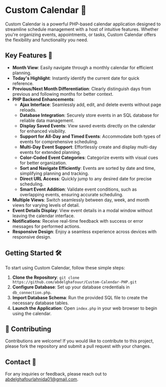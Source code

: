 # Custom Calendar 📅

Custom Calendar is a powerful PHP-based calendar application designed to streamline schedule management with a host of intuitive features. Whether you're organizing events, appointments, or tasks, Custom Calendar offers the flexibility and functionality you need.

## Key Features 🚀

- **Month View**: Easily navigate through a monthly calendar for efficient planning.
- **Today's Highlight**: Instantly identify the current date for quick reference.
- **Previous/Next Month Differentiation**: Clearly distinguish days from previous and following months for better context.
- **PHP Backend Enhancements**:
    - **Ajax Interface**: Seamlessly add, edit, and delete events without page reloads.
    - **Database Integration**: Securely store events in an SQL database for reliable data management.
    - **Display Saved Events**: View saved events directly on the calendar for enhanced visibility.
    - **Support for All-Day and Timed Events**: Accommodate both types of events for comprehensive scheduling.
    - **Multi-Day Event Support**: Effortlessly create and display multi-day events for extended planning.
    - **Color-Coded Event Categories**: Categorize events with visual cues for better organization.
    - **Sort and Navigate Efficiently**: Events are sorted by date and time, simplifying planning and tracking.
    - **Direct URL Access**: Quickly jump to any desired date for precise scheduling.
    - **Smart Event Addition**: Validate event conditions, such as overlapping events, ensuring accurate scheduling.
- **Multiple Views**: Switch seamlessly between day, week, and month views for varying levels of detail.
- **Event Details Display**: View event details in a modal window without leaving the calendar interface.
- **Notifications**: Receive real-time feedback with success or error messages for performed actions.
- **Responsive Design**: Enjoy a seamless experience across devices with responsive design.

## Getting Started 🛠️

To start using Custom Calendar, follow these simple steps:

1. **Clone the Repository**: `git clone https://github.com/abdelghafouur/Custom-Calendar-PHP.git`
2. **Configure Database**: Set up your database credentials in `db_connection.php`.
3. **Import Database Schema**: Run the provided SQL file to create the necessary database tables.
4. **Launch the Application**: Open `index.php` in your web browser to begin using the calendar.

## 🤝 Contributing
Contributions are welcome! If you would like to contribute to this project, please fork the repository and submit a pull request with your changes.

## Contact 📧

For any inquiries or feedback, please reach out to abdelghafourlahnida01@gmail.com.
